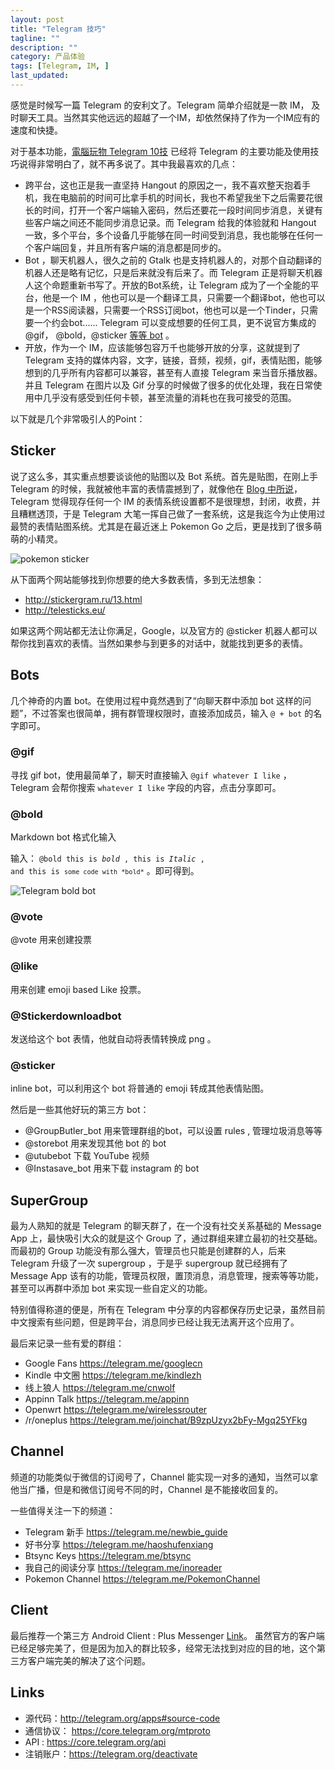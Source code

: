 ```yaml
---
layout: post
title: "Telegram 技巧"
tagline: ""
description: ""
category: 产品体验
tags: [Telegram, IM, ]
last_updated: 
---
```



感觉是时候写一篇 Telegram 的安利文了。Telegram 简单介绍就是一款 IM， 及时聊天工具。当然其实他远远的超越了一个IM，却依然保持了作为一个IM应有的速度和快捷。

对于基本功能，[電腦玩物 Telegram 10技](http://www.playpcesor.com/2015/12/telegram-10.html) 已经将 Telegram 的主要功能及使用技巧说得非常明白了，就不再多说了。其中我最喜欢的几点：

- 跨平台，这也正是我一直坚持 Hangout 的原因之一，我不喜欢整天抱着手机，我在电脑前的时间可比拿手机的时间长，我也不希望我坐下之后需要花很长的时间，打开一个客户端输入密码，然后还要花一段时间同步消息，关键有些客户端之间还不能同步消息记录。而 Telegram 给我的体验就和 Hangout 一致，多个平台，多个设备几乎能够在同一时间受到消息，我也能够在任何一个客户端回复，并且所有客户端的消息都是同步的。
- Bot ，聊天机器人，很久之前的 Gtalk 也是支持机器人的，对那个自动翻译的机器人还是略有记忆，只是后来就没有后来了。而 Telegram 正是将聊天机器人这个命题重新书写了。开放的Bot系统，让 Telegram 成为了一个全能的平台，他是一个 IM ，他也可以是一个翻译工具，只需要一个翻译bot，他也可以是一个RSS阅读器，只需要一个RSS订阅bot，他也可以是一个Tinder，只需要一个约会bot...... Telegram 可以变成想要的任何工具，更不说官方集成的 @gif， @bold，@sticker [等等 bot](https://core.telegram.org/bots)  。
- 开放，作为一个 IM，应该能够包容万千也能够开放的分享，这就提到了 Telegram 支持的媒体内容，文字，链接，音频，视频，gif，表情贴图，能够想到的几乎所有内容都可以兼容，甚至有人直接 Telegram 来当音乐播放器。并且 Telegram 在图片以及 Gif 分享的时候做了很多的优化处理，我在日常使用中几乎没有感受到任何卡顿，甚至流量的消耗也在我可接受的范围。

以下就是几个非常吸引人的Point：

## Sticker

说了这么多，其实重点想要谈谈他的贴图以及 Bot 系统。首先是贴图，在刚上手 Telegram 的时候，我就被他丰富的表情震撼到了，就像他在 [Blog 中所说](https://telegram.org/blog/stickers)， Telegram 觉得现存任何一个 IM 的表情系统设置都不是很理想，封闭，收费，并且糟糕透顶，于是 Telegram 大笔一挥自己做了一套系统，这是我迄今为止使用过最赞的表情贴图系统。尤其是在最近迷上 Pokemon Go 之后，更是找到了很多萌萌的小精灵。

![pokemon sticker](https://lh3.googleusercontent.com/-73Le-0Rx8L0/WCf4_fHYEzI/AAAAAAABGFI/Bm-EtR6ez2A0mG15eKHllMKuuaOBbKEOwCL0B/w350-h1120-no/Screenshot_20160710-155214.png)

从下面两个网站能够找到你想要的绝大多数表情，多到无法想象：

- <http://stickergram.ru/13.html>
- <http://telesticks.eu/>

如果这两个网站都无法让你满足，Google，以及官方的 @sticker 机器人都可以帮你找到喜欢的表情。当然如果参与到更多的对话中，就能找到更多的表情。

## Bots
几个神奇的内置 bot。在使用过程中竟然遇到了“向聊天群中添加 bot 这样的问题”，不过答案也很简单，拥有群管理权限时，直接添加成员，输入 `@ + bot` 的名字即可。

### @gif
寻找 gif bot，使用最简单了，聊天时直接输入 `@gif whatever I like` ， Telegram 会帮你搜索 `whatever I like` 字段的内容，点击分享即可。

### @bold
Markdown bot 格式化输入

输入： <code>@bold this is *bold* , this is _Italic_ , and this is `some code with *bold*`</code> 。即可得到。

![Telegram bold bot](https://lh5.googleusercontent.com/-2OBcfO5Pxlk/V4eoHnsOnCI/AAAAAAAA_8M/TThMXecHLEkUBumQHiiqK_UPbbdO-cljgCLcB/w435-h72/telegram_bold_bot.png)

### @vote
@vote 用来创建投票

### @like
用来创建 emoji based Like 投票。

### @Stickerdownloadbot
发送给这个 bot 表情，他就自动将表情转换成 png 。

### @sticker
inline bot，可以利用这个 bot 将普通的 emoji 转成其他表情贴图。

然后是一些其他好玩的第三方 bot：

- @GroupButler\_bot 用来管理群组的bot，可以设置 rules , 管理垃圾消息等等
- @storebot 用来发现其他 bot 的 bot
- @utubebot 下载 YouTube 视频
- @Instasave\_bot 用来下载 instagram 的 bot


## SuperGroup
最为人熟知的就是 Telegram 的聊天群了，在一个没有社交关系基础的 Message App 上，最快吸引大众的就是这个 Group 了，通过群组来建立最初的社交基础。而最初的 Group 功能没有那么强大，管理员也只能是创建群的人，后来 Telegram 升级了一次 supergroup ，于是乎 supergroup 就已经拥有了 Message App 该有的功能，管理员权限，置顶消息，消息管理，搜索等等功能，甚至可以再群中添加 bot 来实现一些自定义的功能。

特别值得称道的便是，所有在 Telegram 中分享的内容都保存历史记录，虽然目前中文搜索有些问题，但是跨平台，消息同步已经让我无法离开这个应用了。

最后来记录一些有爱的群组：

- Google Fans <https://telegram.me/googlecn>
- Kindle 中文圈 <https://telegram.me/kindlezh>
- 线上狼人 <https://telegram.me/cnwolf>
- Appinn Talk <https://telegram.me/appinn>
- Openwrt <https://telegram.me/wirelessrouter>
- /r/oneplus <https://telegram.me/joinchat/B9zpUzyx2bFy-Mgq25YFkg>

## Channel
频道的功能类似于微信的订阅号了，Channel 能实现一对多的通知，当然可以拿他当广播，但是和微信订阅号不同的时，Channel 是不能接收回复的。

一些值得关注一下的频道：

- Telegram 新手 <https://telegram.me/newbie_guide>
- 好书分享 <https://telegram.me/haoshufenxiang>
- Btsync Keys <https://telegram.me/btsync>
- 我自己的阅读分享 <https://telegram.me/inoreader>
- Pokemon Channel <https://telegram.me/PokemonChannel>

## Client
最后推荐一个第三方 Android Client : Plus Messenger [Link](https://play.google.com/store/apps/details?id=org.telegram.plus&hl=en)。 虽然官方的客户端已经足够完美了，但是因为加入的群比较多，经常无法找到对应的目的地，这个第三方客户端完美的解决了这个问题。

## Links

- 源代码：<http://telegram.org/apps#source-code>
- 通信协议： <https://core.telegram.org/mtproto>
- API : <https://core.telegram.org/api>
- 注销账户：<https://telegram.org/deactivate>
